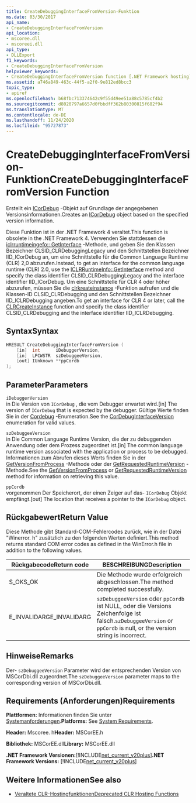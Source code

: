 ```yaml
---
title: CreateDebuggingInterfaceFromVersion-Funktion
ms.date: 03/30/2017
api_name:
- CreateDebuggingInterfaceFromVersion
api_location:
- mscoree.dll
- mscoreei.dll
api_type:
- DLLExport
f1_keywords:
- CreateDebuggingInterfaceFromVersion
helpviewer_keywords:
- CreateDebuggingInterfaceFromVersion function [.NET Framework hosting]
ms.assetid: a746a849-463c-44f5-a2f0-9e812ed8bcc3
topic_type:
- apiref
ms.openlocfilehash: b68fbc713374642c9f55d49ee51a88c5785cf4b2
ms.sourcegitcommit: d8020797a6657d0fbbdff362b80300815f682f94
ms.translationtype: MT
ms.contentlocale: de-DE
ms.lasthandoff: 11/24/2020
ms.locfileid: "95727873"
---
```

# <a name="createdebugginginterfacefromversion-function"></a><span data-ttu-id="843fb-102">CreateDebuggingInterfaceFromVersion-Funktion</span><span class="sxs-lookup"><span data-stu-id="843fb-102">CreateDebuggingInterfaceFromVersion Function</span></span>

<span data-ttu-id="843fb-103">Erstellt ein [ICorDebug](../debugging/icordebug-interface.md) -Objekt auf Grundlage der angegebenen Versionsinformationen.</span><span class="sxs-lookup"><span data-stu-id="843fb-103">Creates an [ICorDebug](../debugging/icordebug-interface.md) object based on the specified version information.</span></span>  
  
 <span data-ttu-id="843fb-104">Diese Funktion ist in der .NET Framework 4 veraltet.</span><span class="sxs-lookup"><span data-stu-id="843fb-104">This function is obsolete in the .NET Framework 4.</span></span> <span data-ttu-id="843fb-105">Verwenden Sie stattdessen die [iclrruntimeingefo:: GetInterface](iclrruntimeinfo-getinterface-method.md) -Methode, und geben Sie den Klassen Bezeichner CLSID_CLRDebuggingLegacy und den Schnittstellen Bezeichner IID_ICorDebug an, um eine Schnittstelle für die Common Language Runtime (CLR) 2,0 abzurufen.</span><span class="sxs-lookup"><span data-stu-id="843fb-105">Instead, to get an interface for the common language runtime (CLR) 2.0, use the [ICLRRuntimeInfo::GetInterface](iclrruntimeinfo-getinterface-method.md) method and specify the class identifier CLSID_CLRDebuggingLegacy and the interface identifier IID_ICorDebug.</span></span> <span data-ttu-id="843fb-106">Um eine Schnittstelle für CLR 4 oder höher abzurufen, müssen Sie die [clrkreateinstance](clrcreateinstance-function.md) -Funktion aufrufen und die Klassen-ID CLSID_CLRDebugging und den Schnittstellen Bezeichner IID_ICLRDebugging angeben.</span><span class="sxs-lookup"><span data-stu-id="843fb-106">To get an interface for CLR 4 or later, call the [CLRCreateInstance](clrcreateinstance-function.md) function and specify the class identifier CLSID_CLRDebugging and the interface identifier IID_ICLRDebugging.</span></span>  
  
## <a name="syntax"></a><span data-ttu-id="843fb-107">Syntax</span><span class="sxs-lookup"><span data-stu-id="843fb-107">Syntax</span></span>  
  
```cpp  
HRESULT CreateDebuggingInterfaceFromVersion (  
    [in]  int      iDebuggerVersion,
    [in]  LPCWSTR  szDebuggeeVersion,
    [out] IUnknown **ppCordb  
);  
```  
  
## <a name="parameters"></a><span data-ttu-id="843fb-108">Parameter</span><span class="sxs-lookup"><span data-stu-id="843fb-108">Parameters</span></span>  

 `iDebuggerVersion`  
 <span data-ttu-id="843fb-109">in Die Version von `ICorDebug` , die vom Debugger erwartet wird.</span><span class="sxs-lookup"><span data-stu-id="843fb-109">[in] The version of `ICorDebug` that is expected by the debugger.</span></span> <span data-ttu-id="843fb-110">Gültige Werte finden Sie in der [Cordebug](../debugging/cordebuginterfaceversion-enumeration.md) -Enumeration.</span><span class="sxs-lookup"><span data-stu-id="843fb-110">See the [CorDebugInterfaceVersion](../debugging/cordebuginterfaceversion-enumeration.md) enumeration for valid values.</span></span>  
  
 `szDebuggeeVersion`  
 <span data-ttu-id="843fb-111">in Die Common Language Runtime Version, die der zu debuggenden Anwendung oder dem Prozess zugeordnet ist.</span><span class="sxs-lookup"><span data-stu-id="843fb-111">[in] The common language runtime version associated with the application or process to be debugged.</span></span> <span data-ttu-id="843fb-112">Informationen zum Abrufen dieses Werts finden Sie in der [GetVersionFromProcess](getversionfromprocess-function.md) -Methode oder der [GetRequestedRuntimeVersion](getrequestedruntimeversion-function.md) -Methode.</span><span class="sxs-lookup"><span data-stu-id="843fb-112">See the [GetVersionFromProcess](getversionfromprocess-function.md) or [GetRequestedRuntimeVersion](getrequestedruntimeversion-function.md) method for information on retrieving this value.</span></span>  
  
 `ppCordb`  
 <span data-ttu-id="843fb-113">vorgenommen Der Speicherort, der einen Zeiger auf das- `ICorDebug` Objekt empfängt.</span><span class="sxs-lookup"><span data-stu-id="843fb-113">[out] The location that receives a pointer to the `ICorDebug` object.</span></span>  
  
## <a name="return-value"></a><span data-ttu-id="843fb-114">Rückgabewert</span><span class="sxs-lookup"><span data-stu-id="843fb-114">Return Value</span></span>  

 <span data-ttu-id="843fb-115">Diese Methode gibt Standard-COM-Fehlercodes zurück, wie in der Datei "Winerror. h" zusätzlich zu den folgenden Werten definiert.</span><span class="sxs-lookup"><span data-stu-id="843fb-115">This method returns standard COM error codes as defined in the WinError.h file in addition to the following values.</span></span>  
  
|<span data-ttu-id="843fb-116">Rückgabecode</span><span class="sxs-lookup"><span data-stu-id="843fb-116">Return code</span></span>|<span data-ttu-id="843fb-117">BESCHREIBUNG</span><span class="sxs-lookup"><span data-stu-id="843fb-117">Description</span></span>|  
|-----------------|-----------------|  
|<span data-ttu-id="843fb-118">S_OK</span><span class="sxs-lookup"><span data-stu-id="843fb-118">S_OK</span></span>|<span data-ttu-id="843fb-119">Die Methode wurde erfolgreich abgeschlossen.</span><span class="sxs-lookup"><span data-stu-id="843fb-119">The method completed successfully.</span></span>|  
|<span data-ttu-id="843fb-120">E_INVALIDARG</span><span class="sxs-lookup"><span data-stu-id="843fb-120">E_INVALIDARG</span></span>|<span data-ttu-id="843fb-121">`szDebuggeeVersion` oder `ppCordb` ist NULL, oder die Versions Zeichenfolge ist falsch.</span><span class="sxs-lookup"><span data-stu-id="843fb-121">`szDebuggeeVersion` or `ppCordb` is null, or the version string is incorrect.</span></span>|  
  
## <a name="remarks"></a><span data-ttu-id="843fb-122">Hinweise</span><span class="sxs-lookup"><span data-stu-id="843fb-122">Remarks</span></span>  

 <span data-ttu-id="843fb-123">Der- `szDebuggeeVersion` Parameter wird der entsprechenden Version von MSCorDbi.dll zugeordnet.</span><span class="sxs-lookup"><span data-stu-id="843fb-123">The `szDebuggeeVersion` parameter maps to the corresponding version of MSCorDbi.dll.</span></span>  
  
## <a name="requirements"></a><span data-ttu-id="843fb-124">Requirements (Anforderungen)</span><span class="sxs-lookup"><span data-stu-id="843fb-124">Requirements</span></span>  

 <span data-ttu-id="843fb-125">**Plattformen:** Informationen finden Sie unter [Systemanforderungen](../../get-started/system-requirements.md).</span><span class="sxs-lookup"><span data-stu-id="843fb-125">**Platforms:** See [System Requirements](../../get-started/system-requirements.md).</span></span>  
  
 <span data-ttu-id="843fb-126">**Header:** Mscoree. h</span><span class="sxs-lookup"><span data-stu-id="843fb-126">**Header:** MSCorEE.h</span></span>  
  
 <span data-ttu-id="843fb-127">**Bibliothek:** MSCorEE.dll</span><span class="sxs-lookup"><span data-stu-id="843fb-127">**Library:** MSCorEE.dll</span></span>  
  
 <span data-ttu-id="843fb-128">**.NET Framework Versionen:**[!INCLUDE[net_current_v20plus](../../../../includes/net-current-v20plus-md.md)]</span><span class="sxs-lookup"><span data-stu-id="843fb-128">**.NET Framework Versions:** [!INCLUDE[net_current_v20plus](../../../../includes/net-current-v20plus-md.md)]</span></span>  
  
## <a name="see-also"></a><span data-ttu-id="843fb-129">Weitere Informationen</span><span class="sxs-lookup"><span data-stu-id="843fb-129">See also</span></span>

- [<span data-ttu-id="843fb-130">Veraltete CLR-Hostingfunktionen</span><span class="sxs-lookup"><span data-stu-id="843fb-130">Deprecated CLR Hosting Functions</span></span>](deprecated-clr-hosting-functions.md)
